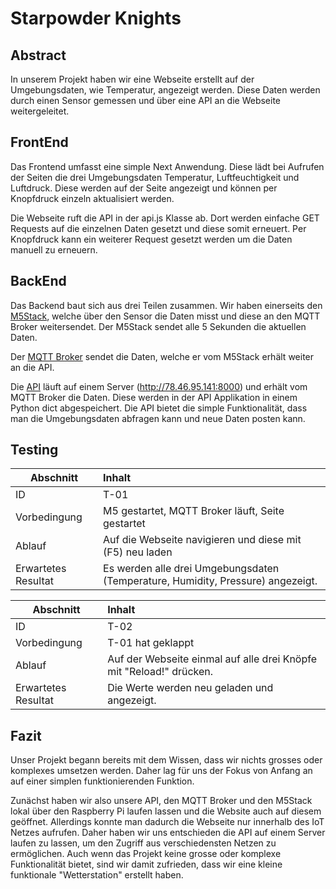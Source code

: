 # Starpowder Knights

## Abstract
In unserem Projekt haben wir eine Webseite erstellt auf der Umgebungsdaten, wie Temperatur, angezeigt werden.
Diese Daten werden durch einen Sensor gemessen und über eine API an die Webseite weitergeleitet.

## FrontEnd

Das Frontend umfasst eine simple Next Anwendung.
Diese lädt bei Aufrufen der Seiten die drei Umgebungsdaten Temperatur, Luftfeuchtigkeit und Luftdruck.
Diese werden auf der Seite angezeigt und können per Knopfdruck einzeln aktualisiert werden.

Die Webseite ruft die API in der api.js Klasse ab. 
Dort werden einfache GET Requests auf die einzelnen Daten gesetzt und diese somit erneuert.
Per Knopfdruck kann ein weiterer Request gesetzt werden um die Daten manuell zu erneuern.

## BackEnd

Das Backend baut sich aus drei Teilen zusammen.
Wir haben einerseits den [M5Stack](/send-temp.m5f), welche über den Sensor die Daten misst und diese an den MQTT Broker weitersendet.
Der M5Stack sendet alle 5 Sekunden die aktuellen Daten.

Der [MQTT Broker](/mqtt.py) sendet die Daten, welche er vom M5Stack erhält weiter an die API.

Die [API](/main.py) läuft auf einem Server (http://78.46.95.141:8000) und erhält vom MQTT Broker die Daten. 
Diese werden in der API Applikation in einem Python dict abgespeichert. 
Die API bietet die simple Funktionalität, dass man die Umgebungsdaten abfragen kann und neue Daten posten kann.

## Testing

| Abschnitt           | Inhalt                                                                                               |
|---------------------|:-----------------------------------------------------------------------------------------------------|
| ID                  | T-01                                                                                                 |
| Vorbedingung        | M5 gestartet, MQTT Broker läuft, Seite gestartet                                                     |
| Ablauf              | Auf die Webseite navigieren und diese mit (F5) neu laden                                             |
| Erwartetes Resultat | Es werden alle drei Umgebungsdaten (Temperature, Humidity, Pressure) angezeigt.                      |

| Abschnitt           | Inhalt                                                                                               |
|---------------------|:-----------------------------------------------------------------------------------------------------|
| ID                  | T-02                                                                                                 |
| Vorbedingung        | T-01 hat geklappt                                                                                    |
| Ablauf              | Auf der Webseite einmal auf alle drei Knöpfe mit "Reload!" drücken.                                  |
| Erwartetes Resultat | Die Werte werden neu geladen und angezeigt.                                                          |


## Fazit

Unser Projekt begann bereits mit dem Wissen, dass wir nichts grosses oder komplexes umsetzen werden. 
Daher lag für uns der Fokus von Anfang an auf einer simplen funktionierenden Funktion.

Zunächst haben wir also unsere API, den MQTT Broker und den M5Stack lokal über den Raspberry Pi laufen lassen und die Website auch auf diesem geöffnet.
Allerdings konnte man dadurch die Webseite nur innerhalb des IoT Netzes aufrufen. 
Daher haben wir uns entschieden die API auf einem Server laufen zu lassen, um den Zugriff aus verschiedensten Netzen zu ermöglichen.
Auch wenn das Projekt keine grosse oder komplexe Funktionalität bietet, sind wir damit zufrieden, dass wir eine kleine funktionale "Wetterstation" erstellt haben.